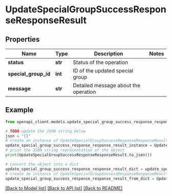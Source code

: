 # UpdateSpecialGroupSuccessResponseResponseResult


## Properties

Name | Type | Description | Notes
------------ | ------------- | ------------- | -------------
**status** | **str** | Status of the operation | 
**special_group_id** | **int** | ID of the updated special group | 
**message** | **str** | Detailed message about the operation | 

## Example

```python
from openapi_client.models.update_special_group_success_response_response_result import UpdateSpecialGroupSuccessResponseResponseResult

# TODO update the JSON string below
json = "{}"
# create an instance of UpdateSpecialGroupSuccessResponseResponseResult from a JSON string
update_special_group_success_response_response_result_instance = UpdateSpecialGroupSuccessResponseResponseResult.from_json(json)
# print the JSON string representation of the object
print(UpdateSpecialGroupSuccessResponseResponseResult.to_json())

# convert the object into a dict
update_special_group_success_response_response_result_dict = update_special_group_success_response_response_result_instance.to_dict()
# create an instance of UpdateSpecialGroupSuccessResponseResponseResult from a dict
update_special_group_success_response_response_result_from_dict = UpdateSpecialGroupSuccessResponseResponseResult.from_dict(update_special_group_success_response_response_result_dict)
```
[[Back to Model list]](../README.md#documentation-for-models) [[Back to API list]](../README.md#documentation-for-api-endpoints) [[Back to README]](../README.md)


